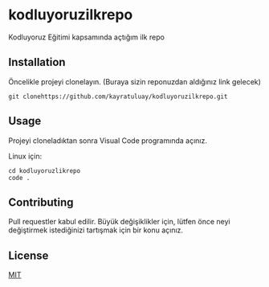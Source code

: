 # kodluyoruzilkrepo
Kodluyoruz Eğitimi kapsamında açtığım ilk repo

## Installation

Öncelikle projeyi clonelayın. (Buraya sizin reponuzdan aldığınız link gelecek)

```
git clonehttps://github.com/kayratuluay/kodluyoruzilkrepo.git
```

## Usage

Projeyi cloneladıktan sonra Visual Code programında açınız.

Linux için:

```
cd kodluyoruzlikrepo
code .
```

## Contributing

Pull requestler kabul edilir. Büyük değişiklikler için, lütfen önce neyi değiştirmek istediğinizi tartışmak için bir konu açınız.

## License

[MIT](https://choosealicense.com/licenses/mit/)